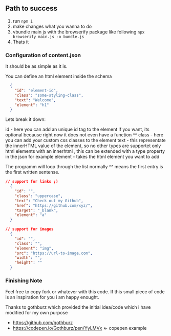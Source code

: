 ## Path to success
1. run `npm i`
2. make changes what you wanna to do
3. vbundle main js with the browserify package like following `npx browserify main.js -o bundle.js`
4. Thats it

### Configuration of content.json

It should be as simple as it is.

You can define an html element inside the schema

```json
  {
    "id": "element-id",
    "class": "some-styling-class",
    "text": "Welcome",
    "element": "h1"
  }
```

Lets break it down:

id - here you can add an unique id tag to the element if you want, its optional because right now it does not even have a function ^^
class - here you can add your custom css classes to the element
text - this representate the innerHTML value of the element, so no other types are supportet only html elements with an innerhtml , this can be extended with a type property in the json for example
element - takes the html element you want to add

The programm will loop through the list normally ^^ means the first entry is the first written sentense.

```json
// support for links ;)
  {
    "id": "",
    "class": "uppercase",
    "text": "Check out my Github",
    "href": "https://github.com/xyz/",
    "target": "_blank",
    "element": "a"
  }
```

```json
// support for images
  {
    "id": "",
    "class": "",
    "element": "img",
    "src": "https://url-to-image.com",
    "width": "",
    "height": ""
  }
```

### Finishing Note
Feel free to copy fork or whatever with this code.
If this small piece of code is an inspiration for you i am happy enought.

Thanks to gothburz which provided the initial idea/code which i have modified for my own purpose
- https://github.com/gothburz
- https://codepen.io/Gothburz/pen/YyLMVx <- copepen example